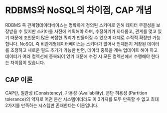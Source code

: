 # RDBMS와 NoSQL의 차이점, CAP 개념

RDBMS 즉 관계형데이터베이스는 명확하게 정의된 스키마로 인해 데이터 무결성을 보장받을 수 있지만 스키마를 사전에 계획해야 하며, 수정하기가 까다롭고, 관계를 맺고 있기 때문에 조인문이 많은 복잡한 쿼리가 만들어질 수 있으며 대체로 수직적 확장만 가능합니다. 
NoSQL 즉 비관계형데이터베이스는 스키마가 없어서 언제든지 저장된 데이터를 조정하고 새로운 필드 추가가 가능한 반면, 데이터 중복을 계속 업데이트 해야 하고 데이터가 여러 컬렉션에 중복되어 있기 때문에 수정 시 모든 컬렉션에서 수행해야 한다는 차이점이 있습니다. 

## CAP 이론
CAP란, 일관성 (Consistency), 가용성 (Availability), 분단 허용성 (Partition tolerance)의 약자로 어떤 분산 시스템이더라도 이 3가지를 모두 만족할 수 없고 최대 2가지를 만족하는 시스템만 존재한다는 이론입니다.